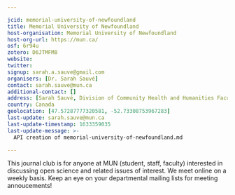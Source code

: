 ```yaml
---

jcid: memorial-university-of-newfoundland
title: Memorial University of Newfoundland
host-organisation: Memorial University of Newfoundland
host-org-url: https://mun.ca/
osf: 6r94u
zotero: D6JTMFM8
website: 
twitter: 
signup: sarah.a.sauve@gmail.com
organisers: [Dr. Sarah Sauvé]
contact: sarah.sauve@mun.ca
additional-contact: []
address: [Sarah Sauvé, Division of Community Health and Humanities Faculty of Medicine, Memorial University of Newfoundland, St. John’s, Newfoundland and Labrador Canada, A1B 3V6]
country: Canada
geolocation: [47.57287777320581, -52.73308753967283]
last-update: sarah.sauve@mun.ca
last-update-timestamp: 1633359035
last-update-message: >-
  API creation of memorial-university-of-newfoundland.md

---
```


This journal club is for anyone at MUN (student, staff, faculty) interested in discussing open science and related issues of interest. We meet online on a weekly basis. Keep an eye on your departmental mailing lists for meeting annoucements!
